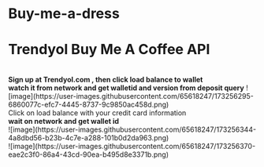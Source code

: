 # Buy-me-a-dress
<h1>Trendyol Buy Me A Coffee API</h1>
<br/>
<b>Sign up at Trendyol.com , then click load balance to wallet<br/>
watch it from network and get walletid and version from deposit query</b>
![image](https://user-images.githubusercontent.com/65618247/173256295-6860077c-efc7-4445-8737-9c9850ac458d.png)

<br/>
Click on load balance with your credit card information
<br/>
<b> wait on network and get wallet id</b><br/>
![image](https://user-images.githubusercontent.com/65618247/173256344-4a8dbd56-b23b-4c7e-a288-101b0d2da963.png)
<br/>
![image](https://user-images.githubusercontent.com/65618247/173256370-eae2c3f0-86a4-43cd-90ea-b495d8e3371b.png)
